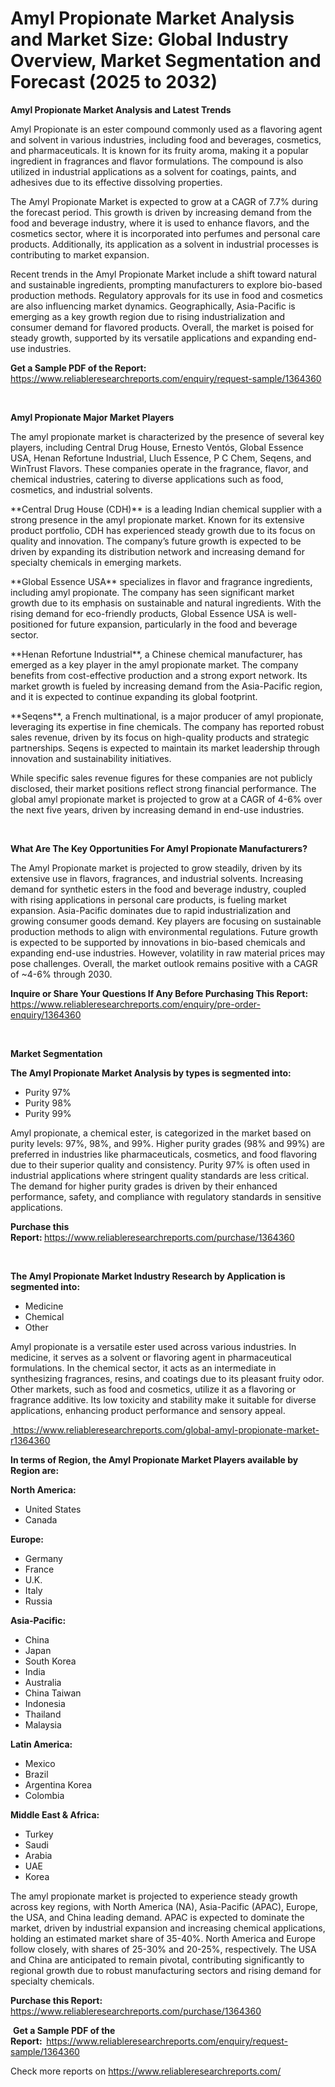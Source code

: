 <p><h1>Amyl Propionate Market Analysis and Market Size: Global Industry Overview, Market Segmentation and Forecast (2025 to 2032)</h1></p><p><strong>Amyl Propionate Market Analysis and Latest Trends</strong></p>
<p><p>Amyl Propionate is an ester compound commonly used as a flavoring agent and solvent in various industries, including food and beverages, cosmetics, and pharmaceuticals. It is known for its fruity aroma, making it a popular ingredient in fragrances and flavor formulations. The compound is also utilized in industrial applications as a solvent for coatings, paints, and adhesives due to its effective dissolving properties.</p><p>The Amyl Propionate Market is expected to grow at a CAGR of 7.7% during the forecast period. This growth is driven by increasing demand from the food and beverage industry, where it is used to enhance flavors, and the cosmetics sector, where it is incorporated into perfumes and personal care products. Additionally, its application as a solvent in industrial processes is contributing to market expansion.</p><p>Recent trends in the Amyl Propionate Market include a shift toward natural and sustainable ingredients, prompting manufacturers to explore bio-based production methods. Regulatory approvals for its use in food and cosmetics are also influencing market dynamics. Geographically, Asia-Pacific is emerging as a key growth region due to rising industrialization and consumer demand for flavored products. Overall, the market is poised for steady growth, supported by its versatile applications and expanding end-use industries.</p></p>
<p><strong>Get a Sample PDF of the Report:&nbsp;</strong> <a href="https://www.reliableresearchreports.com/enquiry/request-sample/1364360?utm_campaign=37&utm_medium=2&utm_source=Github&utm_content=ia&utm_term=29012025&utm_id=amyl-propionate">https://www.reliableresearchreports.com/enquiry/request-sample/1364360</a></p>
<p>&nbsp;</p>
<p><strong>Amyl Propionate Major Market Players</strong></p>
<p><p>The amyl propionate market is characterized by the presence of several key players, including Central Drug House, Ernesto Ventós, Global Essence USA, Henan Refortune Industrial, Lluch Essence, P C Chem, Seqens, and WinTrust Flavors. These companies operate in the fragrance, flavor, and chemical industries, catering to diverse applications such as food, cosmetics, and industrial solvents.</p><p>**Central Drug House (CDH)** is a leading Indian chemical supplier with a strong presence in the amyl propionate market. Known for its extensive product portfolio, CDH has experienced steady growth due to its focus on quality and innovation. The company’s future growth is expected to be driven by expanding its distribution network and increasing demand for specialty chemicals in emerging markets.</p><p>**Global Essence USA** specializes in flavor and fragrance ingredients, including amyl propionate. The company has seen significant market growth due to its emphasis on sustainable and natural ingredients. With the rising demand for eco-friendly products, Global Essence USA is well-positioned for future expansion, particularly in the food and beverage sector.</p><p>**Henan Refortune Industrial**, a Chinese chemical manufacturer, has emerged as a key player in the amyl propionate market. The company benefits from cost-effective production and a strong export network. Its market growth is fueled by increasing demand from the Asia-Pacific region, and it is expected to continue expanding its global footprint.</p><p>**Seqens**, a French multinational, is a major producer of amyl propionate, leveraging its expertise in fine chemicals. The company has reported robust sales revenue, driven by its focus on high-quality products and strategic partnerships. Seqens is expected to maintain its market leadership through innovation and sustainability initiatives.</p><p>While specific sales revenue figures for these companies are not publicly disclosed, their market positions reflect strong financial performance. The global amyl propionate market is projected to grow at a CAGR of 4-6% over the next five years, driven by increasing demand in end-use industries.</p></p>
<p>&nbsp;</p>
<p><strong>What Are The Key Opportunities For Amyl Propionate Manufacturers?</strong></p>
<p><p>The Amyl Propionate market is projected to grow steadily, driven by its extensive use in flavors, fragrances, and industrial solvents. Increasing demand for synthetic esters in the food and beverage industry, coupled with rising applications in personal care products, is fueling market expansion. Asia-Pacific dominates due to rapid industrialization and growing consumer goods demand. Key players are focusing on sustainable production methods to align with environmental regulations. Future growth is expected to be supported by innovations in bio-based chemicals and expanding end-use industries. However, volatility in raw material prices may pose challenges. Overall, the market outlook remains positive with a CAGR of ~4-6% through 2030.</p></p>
<p><strong>Inquire or Share Your Questions If Any Before Purchasing This Report:</strong> <a href="https://www.reliableresearchreports.com/enquiry/pre-order-enquiry/1364360?utm_campaign=37&utm_medium=2&utm_source=Github&utm_content=ia&utm_term=29012025&utm_id=amyl-propionate">https://www.reliableresearchreports.com/enquiry/pre-order-enquiry/1364360</a></p>
<p>&nbsp;</p>
<p><strong>Market Segmentation</strong></p>
<p><strong>The Amyl Propionate Market Analysis by types is segmented into:</strong></p>
<p><ul><li>Purity 97%</li><li>Purity 98%</li><li>Purity 99%</li></ul></p>
<p><p>Amyl propionate, a chemical ester, is categorized in the market based on purity levels: 97%, 98%, and 99%. Higher purity grades (98% and 99%) are preferred in industries like pharmaceuticals, cosmetics, and food flavoring due to their superior quality and consistency. Purity 97% is often used in industrial applications where stringent quality standards are less critical. The demand for higher purity grades is driven by their enhanced performance, safety, and compliance with regulatory standards in sensitive applications.</p></p>
<p><strong>Purchase this Report:&nbsp;</strong><a href="https://www.reliableresearchreports.com/purchase/1364360?utm_campaign=37&utm_medium=2&utm_source=Github&utm_content=ia&utm_term=29012025&utm_id=amyl-propionate">https://www.reliableresearchreports.com/purchase/1364360</a></p>
<p>&nbsp;</p>
<p><strong>The Amyl Propionate Market Industry Research by Application is segmented into:</strong></p>
<p><ul><li>Medicine</li><li>Chemical</li><li>Other</li></ul></p>
<p><p>Amyl propionate is a versatile ester used across various industries. In medicine, it serves as a solvent or flavoring agent in pharmaceutical formulations. In the chemical sector, it acts as an intermediate in synthesizing fragrances, resins, and coatings due to its pleasant fruity odor. Other markets, such as food and cosmetics, utilize it as a flavoring or fragrance additive. Its low toxicity and stability make it suitable for diverse applications, enhancing product performance and sensory appeal.</p></p>
<p><a href="https://www.reliableresearchreports.com/global-amyl-propionate-market-r1364360?utm_campaign=37&utm_medium=2&utm_source=Github&utm_content=ia&utm_term=29012025&utm_id=amyl-propionate">&nbsp;https://www.reliableresearchreports.com/global-amyl-propionate-market-r1364360</a></p>
<p><strong>In terms of Region, the Amyl Propionate Market Players available by Region are:</strong></p>
<p>
    <p> <strong> North America: </strong>
        <ul>
            <li>United States</li>
            <li>Canada</li>
        </ul>
        </p> 
    <p> <strong> Europe: </strong>
        <ul>
            <li>Germany</li>
            <li>France</li>
            <li>U.K.</li>
            <li>Italy</li>
            <li>Russia</li>
        </ul>
        </p> 
    <p> <strong> Asia-Pacific: </strong>
        <ul>
            <li>China</li>
            <li>Japan</li>
            <li>South Korea</li>
            <li>India</li>
            <li>Australia</li>
            <li>China Taiwan</li>
            <li>Indonesia</li>
            <li>Thailand</li>
            <li>Malaysia</li>
        </ul>
        </p> 
    <p> <strong> Latin America: </strong>
        <ul>
            <li>Mexico</li>
            <li>Brazil</li>
            <li>Argentina Korea</li>
            <li>Colombia</li>
        </ul>
        </p> 
    <p> <strong> Middle East & Africa: </strong>
        <ul>
            <li>Turkey</li>
            <li>Saudi</li>
            <li>Arabia</li>
            <li>UAE</li>
            <li>Korea</li>
        </ul>
    </p>
    </p>
<p><p>The amyl propionate market is projected to experience steady growth across key regions, with North America (NA), Asia-Pacific (APAC), Europe, the USA, and China leading demand. APAC is expected to dominate the market, driven by industrial expansion and increasing chemical applications, holding an estimated market share of 35-40%. North America and Europe follow closely, with shares of 25-30% and 20-25%, respectively. The USA and China are anticipated to remain pivotal, contributing significantly to regional growth due to robust manufacturing sectors and rising demand for specialty chemicals.</p></p>
<p><strong>Purchase this Report: </strong><a href="https://www.reliableresearchreports.com/purchase/1364360?utm_campaign=37&utm_medium=2&utm_source=Github&utm_content=ia&utm_term=29012025&utm_id=amyl-propionate">https://www.reliableresearchreports.com/purchase/1364360</a></p>
<p>&nbsp;<strong>Get a Sample PDF of the Report:&nbsp;&nbsp;</strong><a href="https://www.reliableresearchreports.com/enquiry/request-sample/1364360?utm_campaign=37&utm_medium=2&utm_source=Github&utm_content=ia&utm_term=29012025&utm_id=amyl-propionate">https://www.reliableresearchreports.com/enquiry/request-sample/1364360</a></p>
<p><strong></strong></p>
<p>Check more reports on <a href="https://www.reliableresearchreports.com/?utm_campaign=37&utm_medium=2&utm_source=Github&utm_content=ia&utm_term=29012025&utm_id=amyl-propionate">https://www.reliableresearchreports.com/</a></p>